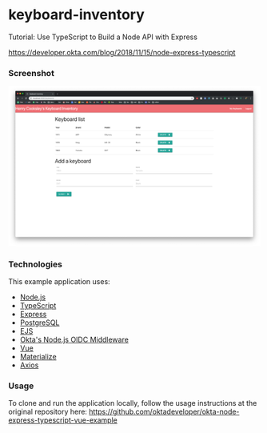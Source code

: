 # keyboard-inventory

Tutorial: Use TypeScript to Build a Node API with Express

https://developer.okta.com/blog/2018/11/15/node-express-typescript

### Screenshot

![Screenshot](screenshot.png)

### Technologies

This example application uses: 

* [Node.js](https://nodejs.org)
* [TypeScript](https://www.typescriptlang.org/)
* [Express](https://expressjs.com/)
* [PostgreSQL](https://www.postgresql.org/)
* [EJS](https://github.com/mde/ejs)
* [Okta's Node.js OIDC Middleware](https://www.npmjs.com/package/@okta/oidc-middleware)
* [Vue](https://vuejs.org/)
* [Materialize](https://materializecss.com/)
* [Axios](https://github.com/axios/axios)

### Usage

To clone and run the application locally, follow the usage instructions at the original repository here: https://github.com/oktadeveloper/okta-node-express-typescript-vue-example

